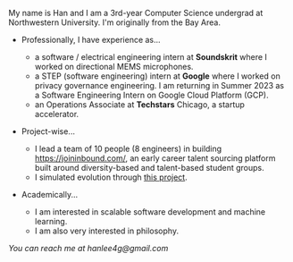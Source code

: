 My name is Han and I am a 3rd-year Computer Science undergrad at Northwestern University. I'm originally from the Bay Area.

- Professionally, I have experience as...
  * a software / electrical engineering intern at **Soundskrit** where I worked on directional MEMS microphones.
  * a STEP (software engineering) intern at **Google** where I worked on privacy governance engineering. I am returning in Summer 2023 as a Software Engineering Intern on Google Cloud Platform (GCP).
  * an Operations Associate at **Techstars** Chicago, a startup accelerator.

- Project-wise...
  * I lead a team of 10 people (8 engineers) in building https://joininbound.com/, an early career talent sourcing platform built around diversity-based and talent-based student groups.
  * I simulated evolution through [this project]([url](https://github.com/hanlee4g/mybots)).

- Academically...
  * I am interested in scalable software development and machine learning.
  * I am also very interested in philosophy.

_You can reach me at hanlee4g@gmail.com_
<!---
hanlee4g/hanlee4g is a ✨ special ✨ repository because its `README.md` (this file) appears on your GitHub profile.
You can click the Preview link to take a look at your changes.
--->
